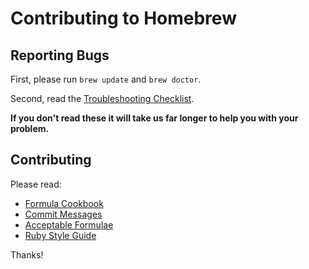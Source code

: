 Contributing to Homebrew
========================

Reporting Bugs
--------------
First, please run `brew update` and `brew doctor`.

Second, read the [Troubleshooting Checklist](https://github.com/Homebrew/homebrew/wiki/troubleshooting).

**If you don't read these it will take us far longer to help you with your problem.**

Contributing
------------
Please read:

* [Formula Cookbook](https://github.com/Homebrew/homebrew/wiki/Formula-Cookbook)
* [Commit Messages](https://github.com/Homebrew/homebrew/wiki/Formula-Cookbook#wiki-commit)
* [Acceptable Formulae](https://github.com/Homebrew/homebrew/wiki/Acceptable-Formulae)
* [Ruby Style Guide](https://github.com/styleguide/ruby)

Thanks!
